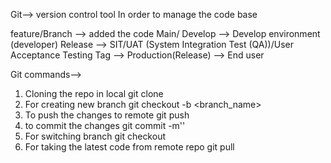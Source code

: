 Git--> version control tool
In order to manage the code base


feature/Branch --> added the code 
Main/ Develop --> Develop environment (developer)
Release --> SIT/UAT (System Integration Test (QA))/User Acceptance Testing 
Tag --> Production(Release) --> End user


Git commands-->
1. Cloning the repo in local
git clone <ssh Repo Url>
2. For creating new branch 
git checkout -b <branch_name>
3. To push the changes to remote
git push
4. to commit the changes
git commit -m'<Message>'
5. For switching branch 
git checkout
6. For taking the latest code from remote repo
git pull